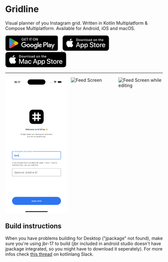 # Gridline

Visual planner of you Instagram grid. Written in Kotlin Multiplatform & Compose Multiplatform. Available for Android, iOS and macOS.

<a href="https://play.google.com/store/apps/details?id=com.yannickpulver.gridline">
  <img src="docs/images/play-store.png" alt="Get it on Google Play" height="50" style="margin-right: 10px;">
</a>
<a href="https://apps.apple.com/ch/app/gridline/id6741361644?l=en-GB">
  <img src="docs/images/ios-app-store.svg" alt="Download on the App Store" height="50" style="margin-right: 10px;">
</a>
<a href="https://github.com/yannickpulver/gridline/releases/">
  <img src="docs/images/mac-app-store.svg" alt="Download from Github Releases" height="50">
</a>

---

<div style="display: flex; gap: 10px;">
  <img src="docs/images/screen-1.png" alt="Login Screen" width="200">
  <img src="docs/images/screen-2.png" alt="Feed Screen" width="200">
  <img src="docs/images/screen-3.png" alt="Feed Screen while editing" width="200">
</div>


## Build instructions

When you have problems building for Desktop ("jpackage" not found), make sure you're using jbr-17 to
build (jbr included in android studio doesn't have jpackage integrated, so you might have to
download it seperately). For more infos check [this thread](https://kotlinlang.slack.com/archives/C01D6HTPATV/p1700567342600669?thread_ts=1700493566.103599&cid=C01D6HTPATV
) on kotlinlang Slack.